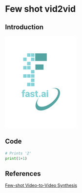 # Few shot vid2vid

## Introduction


![](/images/logo.png "fast.ai's logo")

## Code

```python
# Prints '2'
print(1+1)
```


## References

[Few-shot Video-to-Video Synthesis](http://arxiv.org/abs/1910.12713)


